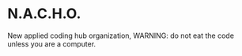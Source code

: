 # N.A.C.H.O.
New applied coding hub organization, WARNING: do not eat the code unless you are a computer.
